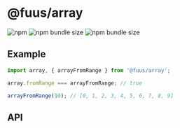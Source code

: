 # @fuus/array

![npm](https://img.shields.io/npm/v/@fuus/array?style=flat-square) ![npm bundle size](https://img.shields.io/bundlephobia/min/@fuus/array?label=minified&style=flat-square) ![npm bundle size](https://img.shields.io/bundlephobia/minzip/@fuus/array?label=zipped&style=flat-square)

## Example

```js
import array, { arrayFromRange } from '@fuus/array';

array.fromRange === arrayFromRange; // true

arrayFromRange(10); // [0, 1, 2, 3, 4, 5, 6, 7, 8, 9]
```

## API
